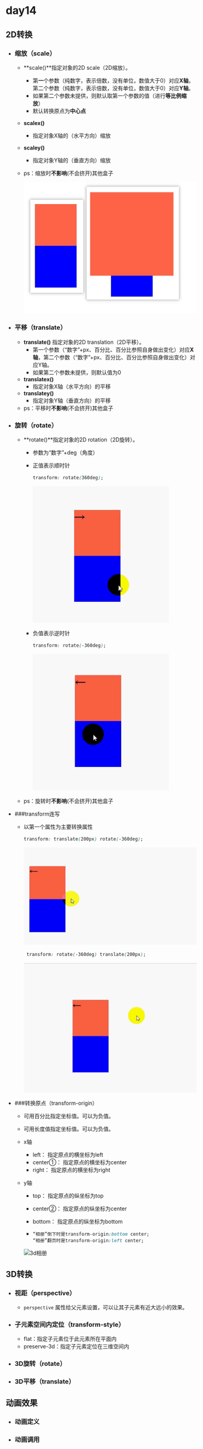 # day14

## 2D转换

- ### 缩放（scale）

  - **scale()**指定对象的2D scale（2D缩放）。

    - 第**一**个参数（纯数字，表示倍数，没有单位，数值大于0）对应**X轴**，第二个参数（纯数字，表示倍数，没有单位，数值大于0）对应**Y轴**。
    - 如果第二个参数未提供，则默认取第一个参数的值（进行**等比例缩放**）
    - 默认转换原点为**中心点**

  - **scalex()** 

    - 指定对象X轴的（水平方向）缩放 

  - **scaley()**

    - 指定对象Y轴的（垂直方向）缩放 

  - ps：缩放时**不影响**(不会挤开)其他盒子

    ![scale](./media/scale.jpg)

- ### 平移（translate）

  - **translate()** 指定对象的2D translation（2D平移）。
    - 第一个参数（“数字”+px、百分比、百分比参照自身做出变化）对应**X轴**，第二个参数（“数字”+px、百分比、百分比参照自身做出变化）对应Y轴。
    - 如果第二个参数未提供，则默认值为0 
  - **translatex()**
    - 指定对象X轴（水平方向）的平移 
  - **translatey()**
    - 指定对象Y轴（垂直方向）的平移 
  - ps：平移时**不影响**(不会挤开)其他盒子

- ### 旋转（rotate）

  - **rotate()**指定对象的2D rotation（2D旋转）。

    - 参数为“数字”+deg（角度）

    - 正值表示顺时针

      ```css
      transform: rotate(360deg);
      ```

      ![rotate](./media/rotate.gif)

    - 负值表示逆时针

      ```css
      transform: rotate(-360deg);
      ```

      ![rotate逆](./media/rotate逆.gif)

  - ps：旋转时**不影响**(不会挤开)其他盒子

- ###transform连写

  - 以第一个属性为主要转换属性

    ```css
    transform: translate(200px) rotate(-360deg);
    ```

    ![tr](./media/tr.gif)

    ```css
     transform: rotate(-360deg) translate(200px);
    ```

    ![rt](./media/rt.gif)

- ###转换原点（transform-origin）

  - 可用百分比指定坐标值。可以为负值。 

  - 可用长度值指定坐标值。可以为负值。 

  - x轴

    - left： 指定原点的横坐标为left 
    - center①： 指定原点的横坐标为center 
    - right： 指定原点的横坐标为right 

  - y轴

    - top： 指定原点的纵坐标为top 

    - center②： 指定原点的纵坐标为center 

    - bottom： 指定原点的纵坐标为bottom 

    - ```css
      “相册”倒下时是transform-origin:bottom center;
      “相册”翻页时是transform-origin:left center;
      ```

    ![3d相册](./media/3d相册.gif)

## 3D转换

- ### 视距（perspective）

  - `perspective` 属性给父元素设置，可以让其子元素有近大远小的效果。

- ### 子元素空间内定位（transform-style）

  - flat：指定子元素位于此元素所在平面内 
  - preserve-3d：指定子元素定位在三维空间内 

- ### 3D旋转（rotate）

- ### 3D平移（translate）

## 动画效果

- ### 动画定义

- ### 动画调用
